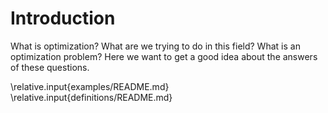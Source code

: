 # Introduction

What is optimization?
What are we trying to do in this field?
What is an optimization problem?
Here we want to get a good idea about the answers of these questions.

\relative.input{examples/README.md}
\relative.input{definitions/README.md}
